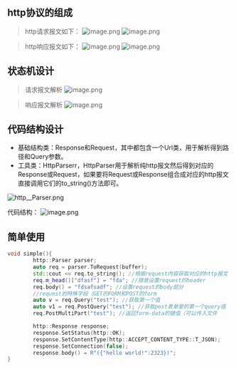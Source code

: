## http协议的组成

> http请求报文如下：
> ![image.png](https://p3-juejin.byteimg.com/tos-cn-i-k3u1fbpfcp/937fc897e6ce4d70bbdd58e30123fe3c~tplv-k3u1fbpfcp-watermark.image?)
> ![image.png](https://p9-juejin.byteimg.com/tos-cn-i-k3u1fbpfcp/24f806c32db44631866e6df0381d1c5a~tplv-k3u1fbpfcp-watermark.image?)

> http响应报文如下：
> ![image.png](https://p9-juejin.byteimg.com/tos-cn-i-k3u1fbpfcp/6ee6d2f97fb944099fa7bad0d9366d40~tplv-k3u1fbpfcp-watermark.image?)
> ![image.png](https://p6-juejin.byteimg.com/tos-cn-i-k3u1fbpfcp/869ed006c08d48719a7c2bf6a48b0a9b~tplv-k3u1fbpfcp-watermark.image?)

## 状态机设计

> 请求报文解析
> ![image.png](https://p3-juejin.byteimg.com/tos-cn-i-k3u1fbpfcp/cd0472a8371a442584b37783b9a5b52f~tplv-k3u1fbpfcp-watermark.image?)

> 响应报文解析
> ![image.png](https://p1-juejin.byteimg.com/tos-cn-i-k3u1fbpfcp/70f56c79e0c14df3a439c2e56f4a5cd7~tplv-k3u1fbpfcp-watermark.image?)

## 代码结构设计

* 基础结构类：Response和Request，其中都包含一个Url类，用于解析得到路径和Query参数。
* 工具类：HttpParserr，HttpParser用于解析纯http报文然后得到对应的Response或Request，如果要将Request或Response组合成对应的http报文直接调用它们的to_string()方法即可。

![http__Parser.png](https://p6-juejin.byteimg.com/tos-cn-i-k3u1fbpfcp/276b51bccb68441abb2f7dd0cc3f3831~tplv-k3u1fbpfcp-watermark.image?)

代码结构：
![image.png](https://p6-juejin.byteimg.com/tos-cn-i-k3u1fbpfcp/0667947a3dfd42249fba94e703781b72~tplv-k3u1fbpfcp-watermark.image?)

## 简单使用

```cpp
void simple(){
        http::Parser parser;
        auto req = parser.ToRequest(buffer);
        std::cout << req.to_string(); //根据request内容获取对应的http报文
        req.m_head()["dfasf"] = "fda"; //随意设置request的header
        req.body() = "fdsafsadf"; //设置request的body部分
        //request的特殊字段（GET的FORM和POST的form
        auto v = req.Query("test"); //获取第一个值
        auto v1 = req.PostQuery("test"); //获取post表单里的第一个query值
        req.PostMultiPart("test"); //返回form-data的键值（可以传入文件

        http::Response response;
        response.SetStatus(http::OK);
        response.SetContentType(http::ACCEPT_CONTENT_TYPE::T_JSON);
        response.SetConnection(false);
        response.body() = R"({"hello world!":2323})";
}
```